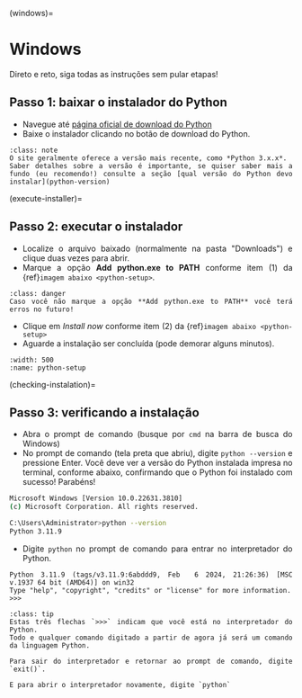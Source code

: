 <div style="text-align: justify">

(windows)=
# Windows

Direto e reto, siga todas as instruções sem pular etapas!

## Passo 1: baixar o instalador do Python

- Navegue até <a href="https://www.python.org/downloads/" target="_blank">página oficial de download do Python</a>
- Baixe o instalador clicando no botão de download do Python.

```{admonition} Recomendação de leitura
:class: note
O site geralmente oferece a versão mais recente, como *Python 3.x.x*.
Saber detalhes sobre a versão é importante, se quiser saber mais a fundo (eu recomendo!) consulte a seção [qual versão do Python devo instalar](python-version)
```

(execute-installer)=
## Passo 2: executar o instalador

- Localize o arquivo baixado (normalmente na pasta "Downloads") e clique duas vezes para abrir.
- Marque a opção **Add python.exe to PATH** conforme item (1) da {ref}`imagem abaixo <python-setup>`.

```{admonition} Atenção
:class: danger
Caso você não marque a opção **Add python.exe to PATH** você terá erros no futuro!
```

- Clique em *Install now* conforme item (2) da {ref}`imagem abaixo <python-setup>`
- Aguarde a instalação ser concluída (pode demorar alguns minutos).

```{image} ../img/cap01-sec01-python-add-to-path.png
:width: 500
:name: python-setup
```

(checking-instalation)=
## Passo 3: verificando a instalação

- Abra o prompt de comando (busque por `cmd` na barra de busca do Windows)
- No prompt de comando (tela preta que abriu), digite `python --version` e pressione Enter. Você deve ver a versão do Python instalada impresa no terminal, conforme abaixo, confirmando que o Python foi instalado com sucesso! Parabéns!

```bash
Microsoft Windows [Version 10.0.22631.3810]
(c) Microsoft Corporation. All rights reserved.

C:\Users\Administrator>python --version
Python 3.11.9
```

- Digite `python` no prompt de comando para entrar no interpretador do Python.
```
Python 3.11.9 (tags/v3.11.9:6abddd9, Feb  6 2024, 21:26:36) [MSC v.1937 64 bit (AMD64)] on win32
Type "help", "copyright", "credits" or "license" for more information.
>>>
```

```{admonition} Dica
:class: tip
Estas três flechas `>>>` indicam que você está no interpretador do Python. 
Todo e qualquer comando digitado a partir de agora já será um comando da linguagem Python.

Para sair do interpretador e retornar ao prompt de comando, digite `exit()`. 

E para abrir o interpretador novamente, digite `python`
```

</div>